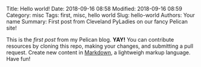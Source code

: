 Title: Hello world!
Date: 2018-09-16 08:58
Modified: 2018-09-16 08:59
Category: misc
Tags: first, misc, hello world
Slug: hello-world
Authors: Your name
Summary: First post from Cleveland PyLadies on our fancy Pelican site!

This is the *first post* from my Pelican blog. **YAY!** You can contribute resources by cloning this repo, making your changes, and submitting a pull request. Create new content in [Markdown](https://github.com/adam-p/markdown-here/wiki/Markdown-Cheatsheet), a lightweigh markup language. Have fun!
